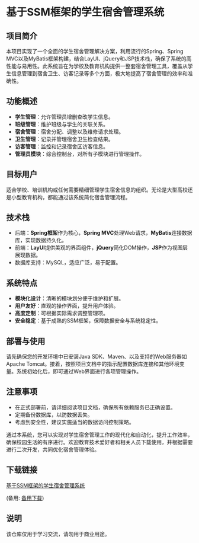 # 基于SSM框架的学生宿舍管理系统

## 项目简介

本项目实现了一个全面的学生宿舍管理解决方案，利用流行的Spring、Spring MVC以及MyBatis框架构建，结合LayUI、jQuery和JSP技术栈，确保了系统的高性能与易用性。此系统旨在为学校及教育机构提供一整套宿舍管理工具，覆盖从学生信息管理到宿舍卫生、访客记录等多个方面，极大地提高了宿舍管理的效率和准确性。

## 功能概述

- **学生管理**：允许管理员增删查改学生信息。
- **班级管理**：维护班级与学生的关联关系。
- **宿舍管理**：宿舍分配、调整以及维修请求处理。
- **卫生管理**：记录并管理宿舍卫生检查结果。
- **访客管理**：监控和记录宿舍区访客信息。
- **管理员模块**：综合控制台，对所有子模块进行管理操作。

## 目标用户

适合学校、培训机构或任何需要精细管理学生宿舍信息的组织。无论是大型高校还是小型教育机构，都能通过该系统简化宿舍管理流程。

## 技术栈

- 后端：**Spring框架**作为核心，**Spring MVC**处理Web请求，**MyBatis**连接数据库，实现数据持久化。
- 前端：**LayUI**提供美观的界面组件，**jQuery**简化DOM操作，**JSP**作为视图层展现数据。
- 数据库支持：MySQL，适应广泛，易于配置。

## 系统特点

- **模块化设计**：清晰的模块划分便于维护和扩展。
- **用户友好**：直观的操作界面，提升用户体验。
- **高度定制**：可根据实际需求调整管理项。
- **安全稳定**：基于成熟的SSM框架，保障数据安全与系统稳定性。

## 部署与使用

请先确保您的开发环境中已安装Java SDK、Maven、以及支持的Web服务器如Apache Tomcat。接着，按照项目文档中的指示配置数据库连接和其他环境变量。系统初始化后，即可通过Web界面进行各项管理操作。

## 注意事项

- 在正式部署前，请详细阅读项目文档，确保所有依赖服务已正确设置。
- 定期备份数据库，以防数据丢失。
- 考虑到安全性，建议实施适当的数据访问控制策略。

通过本系统，您可以实现对学生宿舍管理工作的现代化和自动化，提升工作效率，确保校园生活的有序进行。欢迎教育技术爱好者和相关人员下载使用，并根据需要进行二次开发，共同优化宿舍管理体验。

## 下载链接
[基于SSM框架的学生宿舍管理系统](https://pan.quark.cn/s/a8839eaf51b9) 

(备用: [备用下载](https://pan.baidu.com/s/1iJukJffQiZUQZuPe4Qqd4Q?pwd=1234))

## 说明

该仓库仅用于学习交流，请勿用于商业用途。
